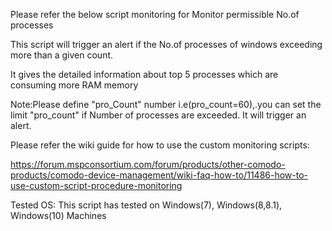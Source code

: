 Please refer the below script monitoring for Monitor permissible No.of processes

This script will trigger an alert if the No.of processes of windows exceeding more than a given count.

It gives the detailed information about top 5 processes which are consuming more RAM memory

Note:Please define "pro_Count" number i.e(pro_count=60),.you can set the limit "pro_count" if Number of processes are exceeded. It will trigger an  alert.

Please refer the wiki guide for how to use the custom monitoring scripts:

https://forum.mspconsortium.com/forum/products/other-comodo-products/comodo-device-management/wiki-faq-how-to/11486-how-to-use-custom-script-procedure-monitoring

Tested OS: This script has tested on Windows(7), Windows(8,8.1), Windows(10) Machines